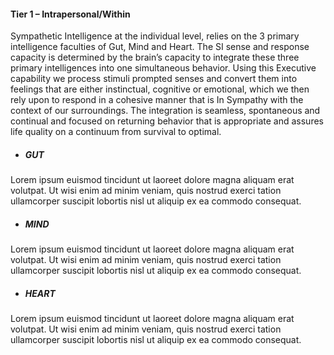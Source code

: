 #### Tier 1 – Intrapersonal/Within
Sympathetic Intelligence at the individual level, relies on the 3
primary intelligence faculties of Gut, Mind and Heart. The SI sense and response
capacity is determined by the brain’s capacity to integrate these three primary
intelligences into one simultaneous behavior. Using this Executive capability we
process stimuli prompted senses and convert them into feelings that are either
instinctual, cognitive or emotional, which we then rely upon to respond in a cohesive
manner that is In Sympathy with the context of our surroundings. The integration is
seamless, spontaneous and continual and focused on returning behavior that is
appropriate and assures life quality on a continuum from survival to optimal.


* ##### GUT 
Lorem ipsum euismod tincidunt ut laoreet dolore magna aliquam erat volutpat. Ut wisi enim ad minim veniam, quis nostrud exerci tation ullamcorper suscipit lobortis nisl ut aliquip ex ea commodo consequat. 
* ##### MIND 
Lorem ipsum euismod tincidunt ut laoreet dolore magna aliquam erat volutpat. Ut wisi enim ad minim veniam, quis nostrud exerci tation ullamcorper suscipit lobortis nisl ut aliquip ex ea commodo consequat. 
* ##### HEART 
Lorem ipsum euismod tincidunt ut laoreet dolore magna aliquam erat volutpat. Ut wisi enim ad minim veniam, quis nostrud exerci tation ullamcorper suscipit lobortis nisl ut aliquip ex ea commodo consequat. 

<!-- This content is displayed on concept-concept.html -->